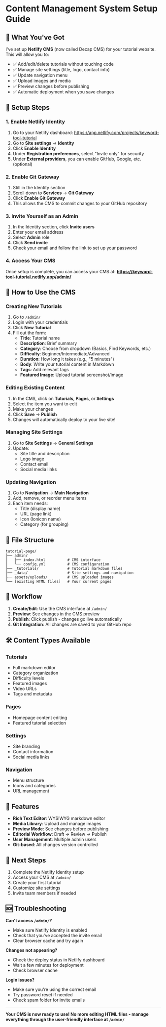 # Content Management System Setup Guide

## 🎯 **What You've Got**

I've set up **Netlify CMS** (now called Decap CMS) for your tutorial website. This will allow you to:

- ✅ Add/edit/delete tutorials without touching code
- ✅ Manage site settings (title, logo, contact info)
- ✅ Update navigation menu
- ✅ Upload images and media
- ✅ Preview changes before publishing
- ✅ Automatic deployment when you save changes

## 🔧 **Setup Steps**

### 1. Enable Netlify Identity

1. Go to your Netlify dashboard: https://app.netlify.com/projects/keyword-tool-tutorial
2. Go to **Site settings** → **Identity**
3. Click **Enable Identity**
4. Under **Registration preferences**, select "Invite only" for security
5. Under **External providers**, you can enable GitHub, Google, etc. (optional)

### 2. Enable Git Gateway

1. Still in the Identity section
2. Scroll down to **Services** → **Git Gateway**
3. Click **Enable Git Gateway**
4. This allows the CMS to commit changes to your GitHub repository

### 3. Invite Yourself as an Admin

1. In the Identity section, click **Invite users**
2. Enter your email address
3. Select **Admin** role
4. Click **Send invite**
5. Check your email and follow the link to set up your password

### 4. Access Your CMS

Once setup is complete, you can access your CMS at:
**https://keyword-tool-tutorial.netlify.app/admin/**

## 📝 **How to Use the CMS**

### Creating New Tutorials

1. Go to `/admin/`
2. Login with your credentials
3. Click **New Tutorial**
4. Fill out the form:
   - **Title**: Tutorial name
   - **Description**: Brief summary
   - **Category**: Choose from dropdown (Basics, Find Keywords, etc.)
   - **Difficulty**: Beginner/Intermediate/Advanced
   - **Duration**: How long it takes (e.g., "5 minutes")
   - **Body**: Write your tutorial content in Markdown
   - **Tags**: Add relevant tags
   - **Featured Image**: Upload tutorial screenshot/image

### Editing Existing Content

1. In the CMS, click on **Tutorials**, **Pages**, or **Settings**
2. Select the item you want to edit
3. Make your changes
4. Click **Save** → **Publish**
5. Changes will automatically deploy to your live site!

### Managing Site Settings

1. Go to **Site Settings** → **General Settings**
2. Update:
   - Site title and description
   - Logo image
   - Contact email
   - Social media links

### Updating Navigation

1. Go to **Navigation** → **Main Navigation**
2. Add, remove, or reorder menu items
3. Each item needs:
   - Title (display name)
   - URL (page link)
   - Icon (Ionicon name)
   - Category (for grouping)

## 📁 **File Structure**

```
tutorial-page/
├── admin/
│   ├── index.html          # CMS interface
│   └── config.yml          # CMS configuration
├── _tutorials/             # Tutorial markdown files
├── _data/                  # Site settings and navigation
├── assets/uploads/         # CMS uploaded images
└── [existing HTML files]   # Your current pages
```

## 🔄 **Workflow**

1. **Create/Edit**: Use the CMS interface at `/admin/`
2. **Preview**: See changes in the CMS preview
3. **Publish**: Click publish - changes go live automatically
4. **Git Integration**: All changes are saved to your GitHub repo

## 🛠️ **Content Types Available**

### Tutorials
- Full markdown editor
- Category organization
- Difficulty levels
- Featured images
- Video URLs
- Tags and metadata

### Pages
- Homepage content editing
- Featured tutorial selection

### Settings
- Site branding
- Contact information
- Social media links

### Navigation
- Menu structure
- Icons and categories
- URL management

## 📱 **Features**

- **Rich Text Editor**: WYSIWYG markdown editor
- **Media Library**: Upload and manage images
- **Preview Mode**: See changes before publishing
- **Editorial Workflow**: Draft → Review → Publish
- **User Management**: Multiple admin users
- **Git-based**: All changes version controlled

## 🚀 **Next Steps**

1. Complete the Netlify Identity setup
2. Access your CMS at `/admin/`
3. Create your first tutorial
4. Customize site settings
5. Invite team members if needed

## 🆘 **Troubleshooting**

**Can't access `/admin/`?**
- Make sure Netlify Identity is enabled
- Check that you've accepted the invite email
- Clear browser cache and try again

**Changes not appearing?**
- Check the deploy status in Netlify dashboard
- Wait a few minutes for deployment
- Check browser cache

**Login issues?**
- Make sure you're using the correct email
- Try password reset if needed
- Check spam folder for invite emails

---

**Your CMS is now ready to use! No more editing HTML files - manage everything through the user-friendly interface at `/admin/`**
